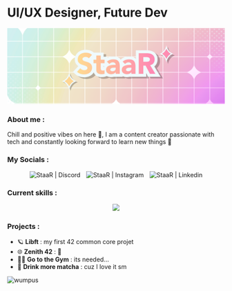 # UI/UX Designer, Future Dev

![Banner](https://github.com/StaaRTTV/StaaRTTV/blob/main/16-9eeeeee.png?raw=true)

<h3 align="left">About me :</h3>
<p align="left"> 
  Chill and positive vibes on here 🫶, I am a content creator passionate with tech and constantly looking forward to learn new things 👀
</p>

### My Socials : 

<p align="center">
  <a href="https://discord.gg/staar" target="_blank" style="text-decoration: none;">
    <img alt="StaaR | Discord" width="48px" src="https://skillicons.dev/icons?i=discord" />
  </a>
  <a href="https://instagram.com/gabrielle.pch" target="_blank" style="margin: 0 10px; text-decoration: none;">
    <img alt="StaaR | Instagram" width="48px" src="https://skillicons.dev/icons?i=instagram" />
  </a>
  <a href="https://www.linkedin.com/in/gabrielle-pochon-2bb0b0255/" target="_blank" style="text-decoration: none;">
    <img alt="StaaR | Linkedin" width="48px" src="https://skillicons.dev/icons?i=linkedin" />
  </a>
</p>

### Current skills :

<p align="center">
  <a href="https://skillicons.dev">
    <img src="https://skillicons.dev/icons?i=git,vscode,linux,c,vim,figma,ae,blender,ps" />
  </a>
</p>

<h3 align="left">Projects :</h3>
<ul align="left">
  <li>🪐 <strong>Libft</strong> : my first 42 common core projet</li>
  <li>🌐 <strong>Zenith 42</strong> : 👀</li>
  <li>💪🏻 <strong>Go to the Gym</strong> : its needed...</li>
  <li>🍵 <strong>Drink more matcha</strong> : cuz I love it sm</li>
</ul>

[youtube]: https://www.youtube.com/@Shinystaar_
[instagram]: https://instagram.com/gabrielle.pch
[discord]: https://discord.com/invite/staar

<img alt=wumpus width="200px" src="https://mcmodels.net/_ipx/f_webp/https://api.mcmodels.net/storage/product-images/12113/01J2DAPFYZT5P7KZDWZQ4YEFP8.png" />

